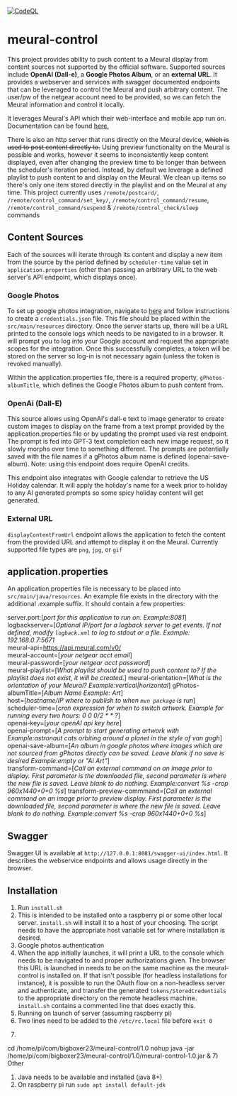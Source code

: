 [![CodeQL](https://github.com/bigboxer23/meural-control/actions/workflows/codeql.yml/badge.svg)](https://github.com/bigboxer23/meural-control/actions/workflows/codeql.yml)

# meural-control

This project provides ability to push content to a Meural display from content sources not supported by the official software.
Supported sources include <b>OpenAI (Dall-e)</b>, a <b>Google Photos Album</b>, or an <b>external URL</b>. It provides a webserver and services
with swagger documented endpoints that can be leveraged to control the Meural and push arbitrary content.
The user/pw of the netgear account need to be provided, so we can fetch the Meural information and control it locally.

It leverages Meural's API which their web-interface and mobile app run on. Documentation can be found <a href="https://documenter.getpostman.com/view/1657302/RVnWjKUL#intro/">here.</a><br>

There is also an http server that runs directly on the Meural device, ~~which is used to post content directly to.~~ Using
preview functionality on the Meural is possible and works, however it seems to inconsistently keep content displayed,
even after changing the preview time to be longer than between the scheduler's iteration period. Instead, by default
we leverage a defined playlist to push content to and display on the Meural. We clean up items so there's only one item
stored directly in the playlist and on the Meural at any time. This project currently uses `/remote/postcard/`,
`/remote/control_command/set_key/`, `/remote/control_command/resume`, `/remote/control_command/suspend` &
`/remote/control_check/sleep` commands<br>

## Content Sources

Each of the sources will iterate through its content and display a new item from the source by the period defined
by `scheduler-time` value set in `application.properties` (other than passing an arbitrary URL to the web server's
API endpoint, which displays once).

### Google Photos

To set up google photos integration, navigate to <a href='https://developers.google.com/photos/library/guides/get-started-java'>here</a>
and follow instructions to create a `credentials.json` file. This file should be placed within the `src/main/resources` directory.
Once the server starts up, there will be a URL printed to the console logs which needs to be navigated to in a browser. It will
prompt you to log into your Google account and request the appropriate scopes for the integration. Once this successfully completes,
a token will be stored on the server so log-in is not necessary again (unless the token is revoked manually).

Within the application.properties file, there is a required property, `gPhotos-albumTitle`, which defines the Google Photos album
to push content from.

### OpenAi (Dall-E)

This source allows using OpenAI's dall-e text to image generator to create custom images to display on the frame from a
text prompt provided by the application.properties file or by updating the prompt used via rest endpoint. The prompt
is fed into GPT-3 text completion each new image request, so it slowly morphs over time to something different. The
prompts are potentially saved with the file names if a gPhotos album name is defined (openai-save-album). Note: using
this endpoint does require OpenAI credits.

This endpoint also integrates with Google calendar to retrieve the US Holiday calendar. It will apply the holiday's name
for a week prior to holiday to any AI generated prompts so some spicy holiday content will get generated.

### External URL

`displayContentFromUrl` endpoint allows the application to fetch the content from the provided URL and attempt to display
it on the Meural. Currently supported file types are `png`, `jpg`, or `gif`

## application.properties

An application.properties file is necessary to be placed into `src/main/java/resources`. An example file exists in the
directory with the additional .example suffix. It should contain a few properties:

server.port:[<i>port for this application to run on. Example:8081</i>]<br>
logbackserver=[<i>Optional IP/port for a logback server to get events. If not defined, modify `logback.xml` to log to stdout or a file. Example: 192.168.0.7:5671</i><br>
meural-api=https://api.meural.com/v0/ <br>
meural-account=[<i>your netgear acct email</i>]<br>
meural-password=[<i>your netgear acct password</i>]<br>
meural-playlist=[<i>What playlist should be used to push content to? If the playlist does not exist, it will be created.</i>]
meural-orientation=[<i>What is the orientation of your Meural? Example:vertical|horizontal</i>]
gPhotos-albumTitle=[<i>Album Name Example: Art</i>]<br>
host=[<i>hostname/IP where to publish to when `mvn package` is run</i>]<br>
scheduler-time=[<i>cron expression for when to switch artwork. Example for running every two hours: 0 0 0/2 * * ?</i>]<br>
openai-key=[<i>your openAI api key here</i>]<br>
openai-prompt=[<i>A prompt to start generating artwork with Example:astronaut cats orbiting around a planet in the style of van gogh</i>]<br>
openai-save-album=[<i>An album in google photos where images which are not sourced from gPhotos directly can be saved.
Leave blank if no save is desired Example:empty or "Ai Art"</i>]<br>
transform-command=[<i>Call an external command on an image prior to display. First parameter is the downloaded file,
second parameter is where the new file is saved. Leave blank to do nothing. Example:convert %s -crop 960x1440+0+0 %s</i>]
transform-preview-commmand=[<i>Call an external command on an image prior to preview display. First parameter is the downloaded file,
second parameter is where the new file is saved. Leave blank to do nothing. Example:convert %s -crop 960x1440+0+0 %s</i>]

## Swagger

Swagger UI is available at `http://127.0.0.1:8081/swagger-ui/index.html`. It describes the webservice endpoints and allows usage directly in the browser.

## Installation

1) Run `install.sh`
1) This is intended to be installed onto a raspberry pi or some other local server. `install.sh` will install it to a
host of your choosing. The script needs to have the appropriate host variable set for where installation is desired.
3) Google photos authentication
1) When the app initially launches, it will print a URL to the console which needs to be navigated to and proper authorizations
given. The browser this URL is launched in needs to be on the same machine as the meural-control is installed on. If that
isn't possible (for headless installations for instance), it is possible to run the OAuth flow on a non-headless server and
authenticate, and transfer the generated `tokens/StoredCredentials` to the appropriate directory on the remote headless machine.
`install.sh` contains a commented line that does exactly this.
5) Running on launch of server (assuming raspberry pi)
1) Two lines need to be added to the `/etc/rc.local` file before `exit 0`
1) ```
cd /home/pi/com/bigboxer23/meural-control/1.0
nohup java -jar /home/pi/com/bigboxer23/meural-control/1.0/meural-control-1.0.jar &
7) Other
1) Java needs to be available and installed (java 8+)
1) On raspberry pi run `sudo apt install default-jdk`
